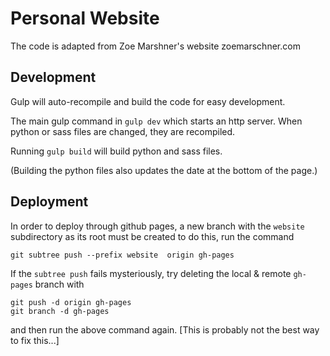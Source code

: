 # Personal Website

The code is adapted from Zoe Marshner's website zoemarschner.com 

## Development

Gulp will auto-recompile and build the code for easy development. 

The main gulp command in `gulp dev` which starts an http server. When python or sass files are changed, they are recompiled. 

Running `gulp build` will build python and sass files.

(Building the python files also updates the date at the bottom of the page.)

## Deployment

In order to deploy through github pages, a new branch with the `website` subdirectory as its root must be created to do this, run the command

```
git subtree push --prefix website  origin gh-pages
```

If the `subtree push` fails mysteriously, try deleting the local & remote `gh-pages` branch with 
```
git push -d origin gh-pages
git branch -d gh-pages
``` 
and then run the above command again. [This is probably not the best way to fix this...]
